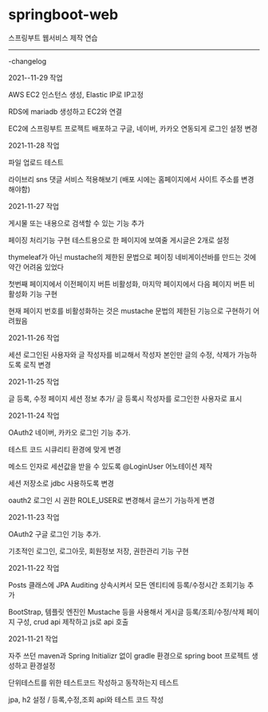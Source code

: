 # springboot-web

스프링부트 웹서비스 제작 연습

-------------

-changelog

2021--11-29 작업

AWS EC2 인스턴스 생성, Elastic IP로 IP고정

RDS에 mariadb 생성하고 EC2와 연결 

EC2에 스프링부트 프로젝트 배포하고 구글, 네이버, 카카오 연동되게 로그인 설정 변경

2021-11-28 작업

파일 업로드 테스트

라이브리 sns 댓글 서비스 적용해보기 (배포 시에는 홈페이지에서 사이트 주소를 변경해야함)

2021-11-27 작업

게시물 또는 내용으로 검색할 수 있는 기능 추가

페이징 처리기능 구현 테스트용으로 한 페이지에 보여줄 게시글은 2개로 설정

thymeleaf가 아닌 mustache의 제한된 문법으로 페이징 네비게이션바를 만드는 것에 약간 어려움 있었다

첫번째 페이지에서 이전페이지 버튼 비활성화, 마지막 페이지에서 다음 페이지 버튼 비활성화 기능 구현

현재 페이지 번호를 비활성화하는 것은 mustache 문법의 제한된 기능으로 구현하기 어려웠음

2021-11-26 작업

세션 로그인된 사용자와 글 작성자를 비교해서 작성자 본인만 글의 수정, 삭제가 가능하도록 로직 변경 

2021-11-25 작업

글 등록, 수정 페이지 세션 정보 추가/ 글 등록시 작성자를 로그인한 사용자로 표시

2021-11-24 작업

OAuth2 네이버, 카카오 로그인 기능 추가. 

테스트 코드 시큐리티 환경에 맞게 변경

메소드 인자로 세션값을 받을 수 있도록 @LoginUser 어노테이션 제작 

세션 저장소로 jdbc 사용하도록 변경 

oauth2 로그인 시 권한 ROLE_USER로 변경해서 글쓰기 가능하게 변경

2021-11-23 작업

OAuth2 구글 로그인 기능 추가.

기초적인 로그인, 로그아웃, 회원정보 저장, 권한관리 기능 구현

2021-11-22 작업

Posts 클래스에 JPA Auditing 상속시켜서 모든 엔티티에 등록/수정시간 조회기능 추가

BootStrap, 템플릿 엔진인 Mustache 등을 사용해서 게시글 등록/조회/수정/삭제 페이지 구성, crud api 제작하고 js로 api 호출


2021-11-21 작업

자주 쓰던 maven과 Spring Initializr 없이 gradle 환경으로 spring boot 프로젝트 생성하고 환경설정

단위테스트를 위한 테스트코드 작성하고 동작하는지 테스트

jpa, h2 설정 / 등록,수정,조회 api와 테스트 코드 작성

